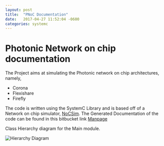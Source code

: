 ```yaml
---
layout: post
title:  "PNoC Documentation"
date:   2017-04-27 11:52:04 -0600
categories: systemc
---
```


# Photonic Network on chip documentation

The Project aims at simulating the Photonic network on chip architectures, namely,
* Corona
* Flexishare
* Firefly

The code is written using the SystemC Library and is based off of a Network on chip simulator, [NoCSim](https://sourceforge.net/projects/nocsim/).
The Generated Documentation of the code can be found in this bitbucket link
[Manpage](https://varun-colostate.bitbucket.io/pnoc-systemc/)


Class Hierarchy diagram for the Main module.
 
 ![Hierarchy Diagram](https://varun-colostate.bitbucket.io/pnoc-systemc/classTNoC__coll__graph.png)

